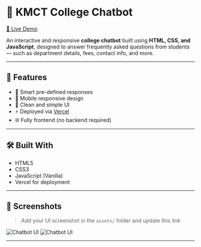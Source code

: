 # 🤖 KMCT College Chatbot

[🚀 Live Demo](https://kmct.vercel.app)

An interactive and responsive **college chatbot** built using **HTML, CSS, and JavaScript**, designed to answer frequently asked questions from students — such as department details, fees, contact info, and more.

---

## 🧠 Features

- 💬 Smart pre-defined responses
- 📱 Mobile responsive design
- 🎨 Clean and simple UI
- ⚡ Deployed via [Vercel](https://vercel.com)
- 🌐 Fully frontend (no backend required)

---

## 🛠️ Built With

- HTML5
- CSS3
- JavaScript (Vanilla)
- Vercel for deployment

---

## 📸 Screenshots

> Add your UI screenshot in the `assets/` folder and update this link

![Chatbot UI](assets/1.png)
![Chatbot UI](assets/2.png)

---

